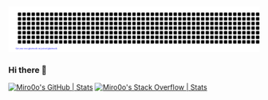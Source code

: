 ![gitartwork](gitartwork.svg)


### Hi there 👋

[![Miro0o's GitHub | Stats](https://stats.quine.sh/Miro0o/github?theme=light)](https://quine.sh?utm_source=widgets&utm_campaign=Miro0o) [![Miro0o's Stack Overflow | Stats](https://stats.quine.sh/Miro0o/stack-overflow?theme=dark)](https://quine.sh?utm_source=widgets&utm_campaign=Miro0o)
<!--
**Miro0o/Miro0o** is a ✨ _special_ ✨ repository because its `README.md` (this file) appears on your GitHub profile.

Here are some ideas to get you started:

- 🔭 I’m currently working on ...
- 🌱 I’m currently learning ...
- 👯 I’m looking to collaborate on ...
- 🤔 I’m looking for help with ...
- 💬 Ask me about ...
- 📫 How to reach me: ...
- 😄 Pronouns: ...
- ⚡ Fun fact: ...
-->
